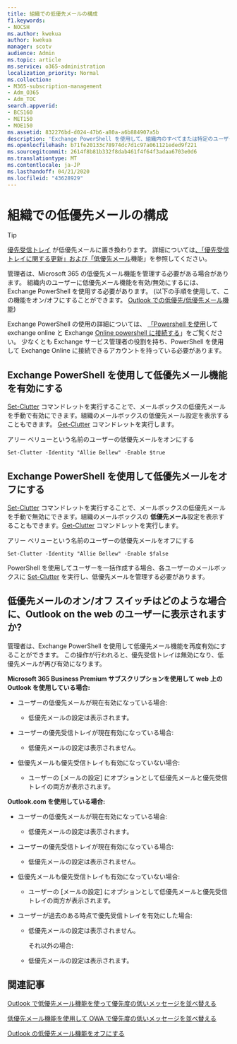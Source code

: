```yaml
---
title: 組織での低優先メールの構成
f1.keywords:
- NOCSH
ms.author: kwekua
author: kwekua
manager: scotv
audience: Admin
ms.topic: article
ms.service: o365-administration
localization_priority: Normal
ms.collection:
- M365-subscription-management
- Adm_O365
- Adm_TOC
search.appverid:
- BCS160
- MET150
- MOE150
ms.assetid: 832276bd-d024-47b6-a80a-a6b884907a5b
description: 'Exchange PowerShell を使用して、組織内のすべてまたは特定のユーザーの低優先メール機能を有効または無効にする方法について説明します。 '
ms.openlocfilehash: b71fe20133c78974dc7d1c97a061121eded9f221
ms.sourcegitcommit: 2614f8b81b332f8dab461f4f64f3adaa6703e0d6
ms.translationtype: MT
ms.contentlocale: ja-JP
ms.lasthandoff: 04/21/2020
ms.locfileid: "43628929"
---
```

# <a name="configure-clutter-for-your-organization"></a>組織での低優先メールの構成

> [!TIP]
> [優先受信トレイ](../setup/configure-focused-inbox.md) が低優先メールに置き換わります。 詳細については[、「優先受信トレイに関する更新」および「低優先メール](https://techcommunity.microsoft.com/t5/Outlook-Blog/Update-on-Focused-Inbox-and-our-plans-for-Clutter/ba-p/136448)機能」を参照してください。
  
管理者は、Microsoft 365 の低優先メール機能を管理する必要がある場合があります。 組織内のユーザーに低優先メール機能を有効/無効にするには、Exchange PowerShell を使用する必要があります。 (以下の手順を使用して、この機能をオン/オフにすることができます。 [Outlook での低優先/低優先メール機能](https://support.office.com/article/a9c72a77-1bc4-40e6-ba6d-103c1d1aba4c.aspx)) 
  
Exchange PowerShell の使用の詳細については、 [「Powershell を使用](https://go.microsoft.com/fwlink/?LinkID=402831)して exchange online と Exchange [Online powershell に接続する](https://go.microsoft.com/fwlink/?LinkID=722415)」をご覧ください。 少なくとも Exchange サービス管理者の役割を持ち、PowerShell を使用して Exchange Online に接続できるアカウントを持っている必要があります。 
  
## <a name="turn-clutter-on-using-exchange-powershell"></a>Exchange PowerShell を使用して低優先メール機能を有効にする

[Set-Clutter](https://go.microsoft.com/fwlink/?LinkID=834446) コマンドレットを実行することで、メールボックスの低優先メールを手動で有効にできます。組織のメールボックスの低優先メール設定を表示することもできます。 [Get-Clutter](https://go.microsoft.com/fwlink/?LinkID=834759) コマンドレットを実行します。 
  
アリー ベリューという名前のユーザーの低優先メールをオンにする
    
`Set-Clutter -Identity "Allie Bellew" -Enable $true`


## <a name="turn-clutter-off-using-exchange-powershell"></a>Exchange PowerShell を使用して低優先メールをオフにする

[Set-Clutter](https://go.microsoft.com/fwlink/?LinkID=834446) コマンドレットを実行することで、メールボックスの低優先メールを手動で無効にできます。組織のメールボックスの **低優先メール**設定を表示することもできます。[Get-Clutter](https://go.microsoft.com/fwlink/?LinkID=834759) コマンドレットを実行します。 
  
アリー ベリューという名前のユーザーの低優先メールをオフにする
    
`Set-Clutter -Identity "Allie Bellew" -Enable $false`

PowerShell を使用してユーザーを一括作成する場合、各ユーザーのメールボックスに [Set-Clutter](https://go.microsoft.com/fwlink/?LinkID=834446) を実行し、低優先メールを管理する必要があります。 
  
## <a name="when-does-the-clutter-onoff-switch-appear-to-users-in-outlook-on-the-web"></a>低優先メールのオン/オフ スイッチはどのような場合に、Outlook on the web のユーザーに表示されますか?
<a name="bkmk_onoff"> </a>

管理者は、Exchange PowerShell を使用して低優先メール機能を再度有効にすることができます。 この操作が行われると、優先受信トレイは無効になり、低優先メールが再び有効になります。 
  
 **Microsoft 365 Business Premium サブスクリプションを使用して web 上の Outlook を使用している場合:**
  
- ユーザーの低優先メールが現在有効になっている場合: 
    
  - 低優先メールの設定は表示されます。
    
- ユーザーの優先受信トレイが現在有効になっている場合: 
    
  - 低優先メールの設定は表示されません。
    
- 低優先メールも優先受信トレイも有効になっていない場合: 
    
  - ユーザーの [メールの設定] にオプションとして低優先メールと優先受信トレイの両方が表示されます。
    
 **Outlook.com を使用している場合:**
  
- ユーザーの低優先メールが現在有効になっている場合: 
    
  - 低優先メールの設定は表示されます。
    
- ユーザーの優先受信トレイが現在有効になっている場合: 
    
  - 低優先メールの設定は表示されません。
    
- 低優先メールも優先受信トレイも有効になっていない場合: 
    
  - ユーザーの [メールの設定] にオプションとして低優先メールと優先受信トレイの両方が表示されます。
    
- ユーザーが過去のある時点で優先受信トレイを有効にした場合:
    
  - 低優先メールの設定は表示されません。
    
    それ以外の場合: 
    
  - 低優先メールの設定は表示されます。
    
## <a name="related-articles"></a>関連記事
<a name="bkmk_onoff"> </a>

[Outlook で低優先メール機能を使って優先度の低いメッセージを並べ替える](https://support.office.com/article/7755ebf5-4585-469b-b1ab-8b12425c6b6b.aspx)
    
[低優先メール機能を使用して OWA で優先度の低いメッセージを並べ替える](https://support.office.com/article/fe4d64ca-bf73-48f1-91b4-9a659e008bce.aspx)
    
[Outlook の低優先メール機能をオフにする](https://support.office.com/article/a9c72a77-1bc4-40e6-ba6d-103c1d1aba4c.aspx)
    

